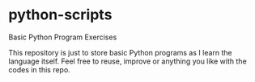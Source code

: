 # python-scripts
Basic Python Program Exercises

This repository is just to store basic Python programs as I learn the language itself. 
Feel free to reuse, improve or anything you like with the codes in this repo. 
